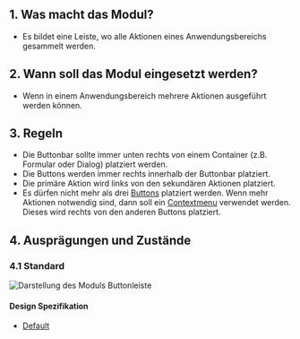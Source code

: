 ## 1. Was macht das Modul?
* Es bildet eine Leiste, wo alle Aktionen eines Anwendungsbereichs gesammelt werden.


## 2. Wann soll das Modul eingesetzt werden?
* Wenn in einem Anwendungsbereich mehrere Aktionen ausgeführt werden können.


## 3. Regeln
* Die Buttonbar sollte immer unten rechts von einem Container (z.B. Formular oder Dialog) platziert werden.
* Die Buttons werden immer rechts innerhalb der Buttonbar platziert.
* Die primäre Aktion wird links von den sekundären Aktionen platziert.
* Es dürfen nicht mehr als drei [Buttons](https://digital.sbb.ch/de/webapps/components/button) platziert werden. Wenn mehr Aktionen notwendig sind, dann soll ein [Contextmenu](https://digital.sbb.ch/de/webapps/components/contextmenu) verwendet werden. Dieses wird rechts von den anderen Buttons platziert.


## 4. Ausprägungen und Zustände

### 4.1 Standard
![Darstellung des Moduls Buttonleiste](https://raw.githubusercontent.com/sbb-design-systems/design-system-webapp-documentation/master/documentation/components/button/images/Buttonbar_Default.png 'class: image')

#### Design Spezifikation
* [Default](https://www.sketch.com/s/36ab4f9f-f7f8-436e-9d7e-0f2088e52e04/a/g0o89Jz#Inspector)
